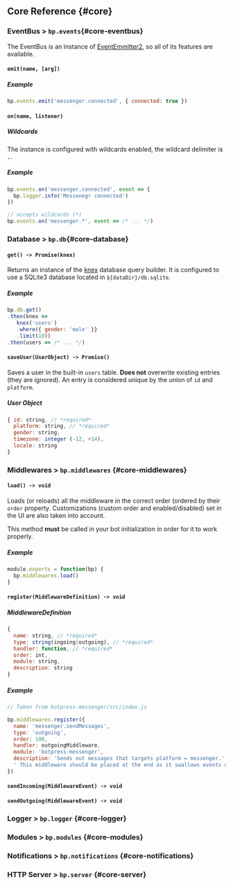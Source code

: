 ## Core Reference {#core}

### EventBus > `bp.events`{#core-eventbus}

The EventBus is an instance of [EventEmmitter2](https://github.com/asyncly/EventEmitter2), so all of its features are available. 

#### `emit(name, [arg])`

##### Example

```js
bp.events.emit('messenger.connected', { connected: true })
```

#### `on(name, listener)`

##### Wildcards

The instance is configured with wildcards enabled, the wildcard delimiter is **`.`**.

##### Example
```js
bp.events.on('messenger.connected', event => {
  bp.logger.info('Messenegr connected')
})

// accepts wildcards (*)
bp.events.on('messenger.*', event => /* ... */)
```

### Database > `bp.db`{#core-database}

#### `get() -> Promise(knex)`

Returns an instance of the [knex](http://knexjs.org/) database query builder. It is configured to use a SQLite3 database located in `${dataDir}/db.sqlite`.

##### Example

```js
bp.db.get()
.then(knex => 
   knex('users')
   .where({ gender: 'male' }}
   .limit(10))
.then(users => /* ... */)
```

#### `saveUser(UserObject) -> Promise()`

Saves a user in the built-in `users` table. **Does not** overwrite existing entries (they are ignored). An entry is considered unique by the union of `id` and `platform`.

##### User Object

```js
{ id: string, // *required*
  platform: string, // *required*
  gender: string,
  timezone: integer (-12, +14),
  locale: string
}
```

### Middlewares > `bp.middlewares` {#core-middlewares}

#### `load() -> void`

Loads (or reloads) all the middleware in the correct order (ordered by their `order` property. Customizations (custom order and enabled/disabled) set in the UI are also taken into account.

This method **must** be called in your bot initialization in order for it to work properly.

##### Example

```js
module.exports = function(bp) {
  bp.middlewares.load()
}
```

#### `register(MiddlewareDefinition) -> void`

##### MiddlewareDefinition

```js
{
  name: string, // *required*
  type: string(ingoing|outgoing), // *required*
  handler: function, // *required*
  order: int,
  module: string,
  description: string
}
```

##### Example

```js
// Taken from botpress-messenger/src/index.js

bp.middlewares.register({
  name: 'messenger.sendMessages',
  type: 'outgoing',
  order: 100,
  handler: outgoingMiddleware,
  module: 'botpress-messenger',
  description: 'Sends out messages that targets platform = messenger.' +
  ' This middleware should be placed at the end as it swallows events once sent.'
})
```

#### `sendIncoming(MiddlewareEvent) -> void`
#### `sendOutgoing(MiddlewareEvent) -> void`

### Logger > `bp.logger` {#core-logger}

### Modules > `bp.modules` {#core-modules}

### Notifications > `bp.notifications` {#core-notifications}

### HTTP Server > `bp.server` {#core-server}

